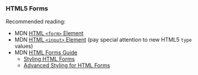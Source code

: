 ### HTML5 Forms

Recommended reading:

* MDN [HTML `<form>` Element](https://developer.mozilla.org/en-US/docs/Web/HTML/Element/form)
* MDN [HTML `<input>` Element](https://developer.mozilla.org/en-US/docs/Web/HTML/Element/input) (pay special attention to new HTML5 `type` values)
* MDN [HTML Forms Guide](https://developer.mozilla.org/en-US/docs/Web/Guide/HTML/Forms)
  * [Styling HTML Forms](https://developer.mozilla.org/en-US/docs/HTML/Forms/Styling_HTML_forms)
  * [Advanced Styling for HTML Forms](https://developer.mozilla.org/en-US/docs/Web/Guide/HTML/Forms/Advanced_styling_for_HTML_forms)

